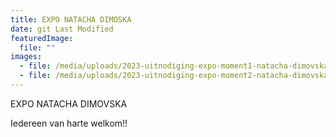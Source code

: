 ```yaml
---
title: EXPO NATACHA DIMOSKA
date: git Last Modified
featuredImage:
  file: ""
images:
  - file: /media/uploads/2023-uitnodiging-expo-moment1-natacha-dimovska.jpg
  - file: /media/uploads/2023-uitnodiging-expo-moment2-natacha-dimovska.jpg
---
```

E﻿XPO NATACHA DIMOVSKA

I﻿edereen van harte welkom!!